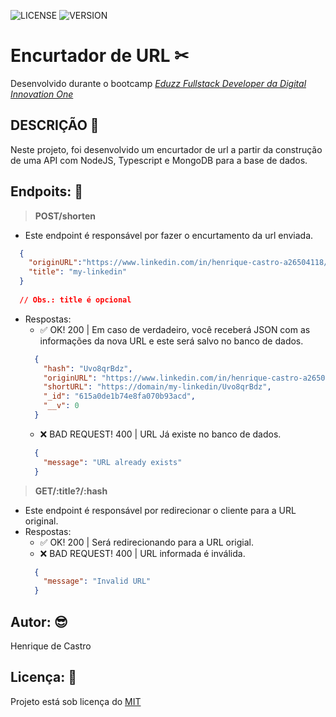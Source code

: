 ![LICENSE](https://img.shields.io/github/license/brhcastro/url_shortener)
![VERSION](https://img.shields.io/github/package-json/v/BrHCastro/url_shortener)
# Encurtador de URL ✂
Desenvolvido durante o bootcamp *[Eduzz Fullstack Developer da Digital Innovation One](https://digitalinnovation.one/)*

## DESCRIÇÃO 📃
Neste projeto, foi desenvolvido um encurtador de url a partir da construção de uma API com NodeJS, Typescript e MongoDB para a base de dados.

## Endpoits: 🎯
> **POST/shorten**
- Este endpoint é responsável por fazer o encurtamento da url enviada.
```JSON
  {
    "originURL":"https://www.linkedin.com/in/henrique-castro-a26504118/",
    "title": "my-linkedin" 
  }
  
  // Obs.: title é opcional
```
- Respostas:
  - ✅ OK! 200 | Em caso de verdadeiro, você receberá JSON com as informações da nova URL e este será salvo no banco de dados.
  ```JSON
    {
      "hash": "Uvo8qrBdz",
      "originURL": "https://www.linkedin.com/in/henrique-castro-a26504118/",
      "shortURL": "https://domain/my-linkedin/Uvo8qrBdz",
      "_id": "615a0de1b74e8fa070b93acd",
      "__v": 0
    }
  ```
  - ❌ BAD REQUEST! 400 | URL Já existe no banco de dados.
  ```JSON
    {
      "message": "URL already exists"
    }
  ```
> **GET/:title?/:hash**
- Este endpoint é responsável por redirecionar o cliente para a URL original.
- Respostas:
  - ✅ OK! 200 | Será redirecionando para a URL origial.
  - ❌ BAD REQUEST! 400 | URL informada é inválida.
  ```JSON
    {
      "message": "Invalid URL"
    }
  ```
  

## Autor: 😎
Henrique de Castro

## Licença: 🤝
Projeto está sob licença do [MIT](https://opensource.org/licenses/mit-license.php)
